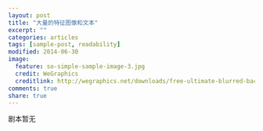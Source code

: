 ```yaml
---
layout: post
title: "大量的特征图像和文本"
excerpt: ""
categories: articles
tags: [sample-post, readability]
modified: 2014-06-30
image:
  feature: so-simple-sample-image-3.jpg
  credit: WeGraphics
  creditlink: http://wegraphics.net/downloads/free-ultimate-blurred-background-pack/
comments: true
share: true
---
```


剧本暂无